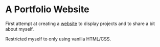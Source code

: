 # A Portfolio Website 

First attempt at creating a [website](marquezp.github.io
) to display projects and to share a bit about myself.

Restricted myself to only using vanilla HTML/CSS.
